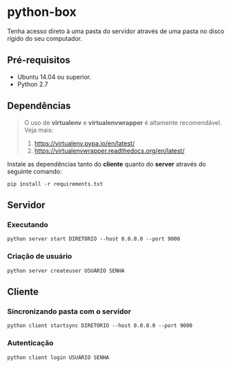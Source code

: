 # python-box
Tenha acesso direto à uma pasta do servidor através de uma pasta no disco rígido do seu computador.

## Pré-requisitos ##
* Ubuntu 14.04 ou superior.
* Python 2.7

## Dependências ##
> O uso de **virtualenv** e **virtualenvwrapper** é altamente recomendável.  
> Veja mais:  
> 1. https://virtualenv.pypa.io/en/latest/
> 2. https://virtualenvwrapper.readthedocs.org/en/latest/

Instale as dependências tanto do **cliente** quanto do **server** através do seguinte comando:
```shell
pip install -r requirements.txt
```

## Servidor ##
### Executando ###
```shell
python server start DIRETÓRIO --host 0.0.0.0 --port 9000
```

### Criação de usuário ###
```shell
python server createuser USUÁRIO SENHA
```

##  Cliente ##
### Sincronizando pasta com o servidor ###
```shell
python client startsync DIRETÓRIO --host 0.0.0.0 --port 9000
```

### Autenticação ###
```shell
python client login USUÁRIO SENHA
```
